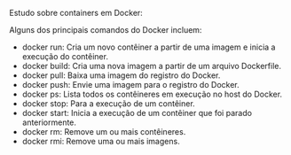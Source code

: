 Estudo sobre containers em Docker:

Alguns dos principais comandos do Docker incluem:

- docker run: Cria um novo contêiner a partir de uma imagem e inicia a execução do contêiner.
- docker build: Cria uma nova imagem a partir de um arquivo Dockerfile.
- docker pull: Baixa uma imagem do registro do Docker.
- docker push: Envie uma imagem para o registro do Docker.
- docker ps: Lista todos os contêineres em execução no host do Docker.
- docker stop: Para a execução de um contêiner.
- docker start: Inicia a execução de um contêiner que foi parado anteriormente.
- docker rm: Remove um ou mais contêineres.
- docker rmi: Remove uma ou mais imagens.
